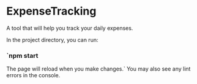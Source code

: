 # ExpenseTracking
A tool that will help you track your daily expenses.

In the project directory, you can run:

### `npm start

The page will reload when you make changes.\`
You may also see any lint errors in the console.
